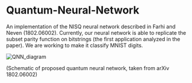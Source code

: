 # Quantum-Neural-Network
An implementation of the NISQ neural network described in Farhi and Neven (1802.06002). 
Currently, our neural network is able to replicate the subset parity function on bitstrings (the first application analyzed in the paper). We are working to make it classify MNIST digits.

![QNN_diagram](https://user-images.githubusercontent.com/20964090/55030073-c8a7bb80-4fc8-11e9-809e-e738ddf7d4e7.png)

(Schematic of proposed quantum neural network, taken from arXiv 1802.06002)
